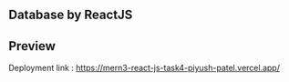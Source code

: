## Database by ReactJS

## Preview 

Deployment link : https://mern3-react-js-task4-piyush-patel.vercel.app/
